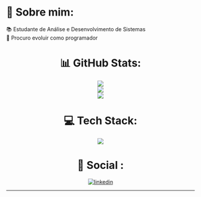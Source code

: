 # 💫 Sobre mim:
📚 Estudante de Análise e Desenvolvimento de Sistemas<br>🌱 Procuro evoluir como programador

<div align="center">

##
# 📊 GitHub Stats:
![](https://github-readme-stats.vercel.app/api?username=heitorpriston&theme=dark&hide_border=true&include_all_commits=false&count_private=false)<br/>
![](https://github-readme-streak-stats.herokuapp.com/?user=heitorpriston&theme=dark&hide_border=true)<br/>
![](https://github-readme-stats.vercel.app/api/top-langs/?username=heitorpriston&theme=dark&hide_border=true&include_all_commits=false&count_private=false&layout=compact)
##
# 💻 Tech Stack:
![](https://skillicons.dev/icons?i=python,django,flask)

##
# 📲 Social :
<a href="https://www.linkedin.com/in/heitorpriston/">
    <img src="https://img.shields.io/badge/LinkedIn-0077B5?style=for-the-badge&logo=linkedin&logoColor=white" alt="linkedin"/> 
    
---

